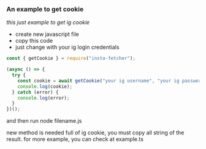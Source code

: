 ### An example to get cookie

_this just example to get ig cookie_

- create new javascript file
- copy this code
- just change with your ig login credentials

```js
const { getCookie } = require("insta-fetcher");

(async () => {
  try {
    const cookie = await getCookie("your ig username", "your ig password");
    console.log(cookie);
  } catch (error) {
    console.log(error);
  }
})();
```

and then run node filename.js

new method is needed full of ig cookie, you must copy all string of the result. for more example, you can check at example.ts

